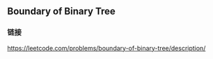 ## Boundary of Binary Tree  
### 链接  
https://leetcode.com/problems/boundary-of-binary-tree/description/